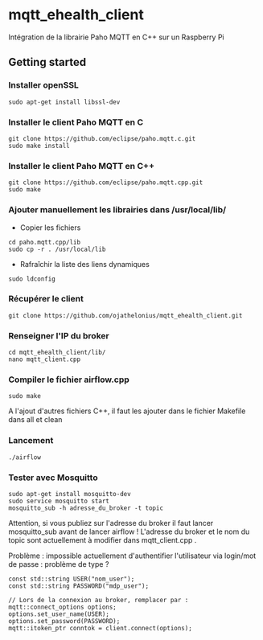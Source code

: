 # mqtt_ehealth_client
Intégration de la librairie Paho MQTT en C++ sur un Raspberry Pi

## Getting started
### Installer openSSL
```
sudo apt-get install libssl-dev
```

### Installer le client Paho MQTT en C
```
git clone https://github.com/eclipse/paho.mqtt.c.git
sudo make install
```

### Installer le client Paho MQTT en C++
```
git clone https://github.com/eclipse/paho.mqtt.cpp.git
sudo make
```

### Ajouter manuellement les librairies dans /usr/local/lib/ 
* Copier les fichiers
```
cd paho.mqtt.cpp/lib
sudo cp -r . /usr/local/lib
```

* Rafraîchir la liste des liens dynamiques
```
sudo ldconfig
```

### Récupérer le client 
```
git clone https://github.com/ojathelonius/mqtt_ehealth_client.git
```

### Renseigner l'IP du broker
```
cd mqtt_ehealth_client/lib/
nano mqtt_client.cpp
```

### Compiler le fichier airflow.cpp
```
sudo make
```
A l'ajout d'autres fichiers C++, il faut les ajouter dans le fichier Makefile dans all et clean

### Lancement
```
./airflow
```

### Tester avec Mosquitto
```
sudo apt-get install mosquitto-dev
sudo service mosquitto start
mosquitto_sub -h adresse_du_broker -t topic
```
Attention, si vous publiez sur l'adresse du broker il faut lancer mosquitto_sub avant de lancer airflow !
L'adresse du broker et le nom du topic sont actuellement à modifier dans mqtt_client.cpp .


Problème : impossible actuellement d'authentifier l'utilisateur via login/mot de passe : problème de type ?

```
const std::string USER("nom_user");
const std::string PASSWORD("mdp_user");

// Lors de la connexion au broker, remplacer par :
mqtt::connect_options options;
options.set_user_name(USER);
options.set_password(PASSWORD);
mqtt::itoken_ptr conntok = client.connect(options);
```
